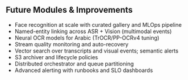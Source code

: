 ## Future Modules & Improvements

- Face recognition at scale with curated gallery and MLOps pipeline
- Named-entity linking across ASR + Vision (multimodal events)
- Neural OCR models for Arabic (TrOCR/PP-OCRv4 tuning)
- Stream quality monitoring and auto-recovery
- Vector search over transcripts and visual events; semantic alerts
- S3 archiver and lifecycle policies
- Distributed orchestrator and queue partitioning
- Advanced alerting with runbooks and SLO dashboards



